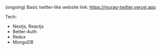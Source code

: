(ongoing) Basic twitter-like website
link: https://murag-twitter.vercel.app

Tech:
- Nextjs, Reactjs
- Better-Auth
- Redux
- MongoDB
